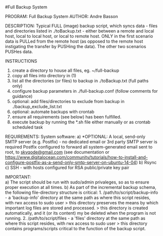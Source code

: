 #Full Backup System

PROGRAM:  Full Backup System
AUTHOR: Andre Basson

DESCRIPTION: 
Typical FULL (image) backup script, which syncs data - files and directories listed in ./toBackup.txt - either between a remote and local host, local to local host, or local to remote host. ONLY in the first scenario data is PULLed from the remote host (as opposed to the remote host instigating the transfer by PUSHing the data). The other two scenarios PUSHes
data.

INSTRUCTIONS
1. create a directory to house all files, eg. ~/full-backup
2. copy all files into directory in (1)
3. list all the directories (or files) to backup in ./toBackup.txt (full paths only)
4. configure backup parameters in ./full-backup.conf (follow comments for guidance)
5. optional: add files/directories to exclude from backup in ./backup_exclude_list.txt
6. optional: automate backups with crontab
7. ensure all requirements (see below) has been fulfilled.
8. execute backup by running the *.sh file either manually or as crontab scheduled task

REQUIREMENTS:
System software: 
  a) *OPTIONAL: A local, send-only SMTP server (e.g. Postfix) - no dedicated email or 3rd party SMTP server is required Postfix configured to forward all system-generated email sent to root, to skyqode@gmail.com (see documentation or https://www.digitalocean.com/community/tutorials/how-to-install-and-configure-postfix-as-a-send-only-smtp-server-on-ubuntu-14-04) b) Rsync c) SSH - with hosts configured for RSA public/private key pair

IMPORTANT:		
  a) The script should be run with sudo/admin privaleges, so as to ensure proper execution at all times.
  b) As part of the incremental backup schema, the following file-directory structure is critical:
	1. /path/to/script/backup-info
		- a 'backup-info' directory at the same path as where this script resides, with rwx access to sudo user
			> this directory preserves the means by which important log files are stored and processed.
			> this directory is created automatically, and it (or its content) my be deleted when the program is not running.
	2. /path/to/script/files
		- a 'files' directory at the same path as where this script resides, with rwx access to sudo user
			> this directory contains programs/scripts critical to the function of the backup script.
